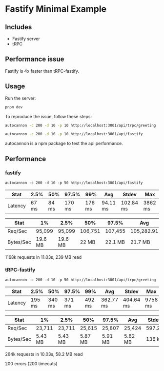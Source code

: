 # Fastify Minimal Example


## Includes

- Fastify server
- tRPC
  
## Performance issue

Fastify is 4x faster than tRPC-fastify.

## Usage

Run the server:

```bash
pnpm dev
```

To reproduce the issue, follow these steps:

```bash
autocannon -c 200 -d 10 -p 10 http://localhost:3001/api/trpc/greeting 

autocannon -c 200 -d 10 -p 10 http://localhost:3001/api/fastify
```

autocannon is a npm package to test the api performance.


## Performance

### fastify

```
autocannon -c 200 -d 10 -p 50 http://localhost:3001/api/fastify
```

| Stat    | 2.5%   | 50%    | 97.5%  | 99%    | Avg     | Stdev    | Max     |
|---------|--------|--------|--------|---------|----------|---------|---------|
| Latency | 67 ms  | 84 ms  | 170 ms | 176 ms | 94.11 ms| 102.84 ms| 3862 ms |


| Stat    | 1%      | 2.5%    |50%    |97.5%  |Avg      |Stdev    |Min     |
|---------|---------|---------|---------|---------|---------|---------|---------|
| Req/Sec | 95,099 | 95,099 | 106,751 | 107,455 | 105,282.91 | 3,424.55 | 95,099 |
| Bytes/Sec | 19.6 MB | 19.6 MB | 22 MB   | 22.1 MB | 21.7 MB    | 704 kB   | 19.6 MB |


1168k requests in 11.03s, 239 MB read


### tRPC-fastify

```
autocannon -c 200 -d 10 -p 50 http://localhost:3001/api/trpc/greeting 
```

| Stat    | 2.5%   | 50%    | 97.5%  | 99%    | Avg     | Stdev    | Max     |
|---------|--------|--------|--------|--------|---------|----------|---------|
| Latency | 195 ms | 340 ms | 371 ms | 492 ms | 362.77 ms | 404.64 ms | 9758 ms |


| Stat    | 1%     | 2.5%   |50%     |97.5%   |Avg      |Stdev     |Min     |
|---------|--------|--------|--------|--------|---------|----------|---------|
| Req/Sec | 23,711 | 23,711 | 25,615 | 25,807 | 25,424   | 597.23   | 23,701  |
| Bytes/Sec | 5.43 MB | 5.43 MB | 5.87 MB | 5.91 MB | 5.82 MB    | 136 kB   | 5.43 MB |

264k requests in 10.03s, 58.2 MB read

200 errors (200 timeouts)

